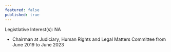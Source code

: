 ```yaml
---
featured: false
published: true
---
```

Legistlative Interest(s): NA

* Chairman at Judiciary, Human Rights and Legal Matters Committee from June 2019 to June 2023
